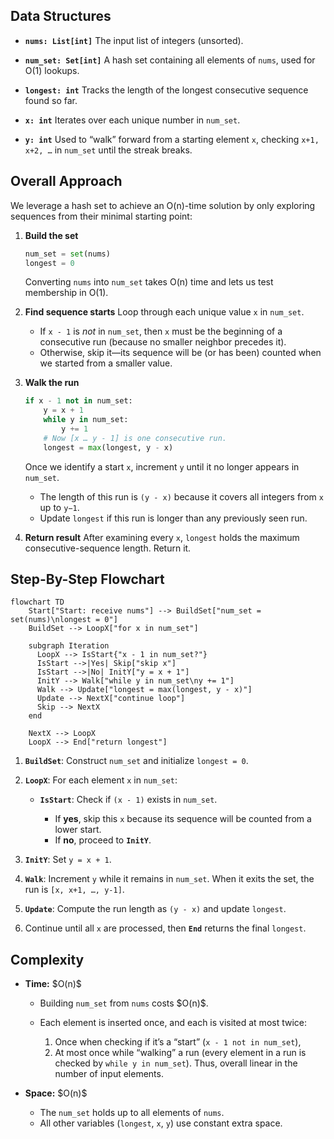 ## Data Structures

* **`nums: List[int]`**
  The input list of integers (unsorted).

* **`num_set: Set[int]`**
  A hash set containing all elements of `nums`, used for O(1) lookups.

* **`longest: int`**
  Tracks the length of the longest consecutive sequence found so far.

* **`x: int`**
  Iterates over each unique number in `num_set`.

* **`y: int`**
  Used to “walk” forward from a starting element `x`, checking `x+1, x+2, …` in `num_set` until the streak breaks.

## Overall Approach

We leverage a hash set to achieve an O(n)-time solution by only exploring sequences from their minimal starting point:

1. **Build the set**

   ```python
   num_set = set(nums)
   longest = 0
   ```

   Converting `nums` into `num_set` takes O(n) time and lets us test membership in O(1).

2. **Find sequence starts**
   Loop through each unique value `x` in `num_set`.

   * If `x - 1` is *not* in `num_set`, then `x` must be the beginning of a consecutive run (because no smaller neighbor precedes it).
   * Otherwise, skip it—its sequence will be (or has been) counted when we started from a smaller value.

3. **Walk the run**

   ```python
   if x - 1 not in num_set:
       y = x + 1
       while y in num_set:
           y += 1
       # Now [x … y - 1] is one consecutive run.
       longest = max(longest, y - x)
   ```

   Once we identify a start `x`, increment `y` until it no longer appears in `num_set`.

   * The length of this run is `(y - x)` because it covers all integers from `x` up to `y−1`.
   * Update `longest` if this run is longer than any previously seen run.

4. **Return result**
   After examining every `x`, `longest` holds the maximum consecutive-sequence length. Return it.

## Step-By-Step Flowchart

```mermaid
flowchart TD
    Start["Start: receive nums"] --> BuildSet["num_set = set(nums)\nlongest = 0"]
    BuildSet --> LoopX["for x in num_set"]
    
    subgraph Iteration
      LoopX --> IsStart{"x - 1 in num_set?"}
      IsStart -->|Yes| Skip["skip x"]
      IsStart -->|No| InitY["y = x + 1"]
      InitY --> Walk["while y in num_set\ny += 1"]
      Walk --> Update["longest = max(longest, y - x)"]
      Update --> NextX["continue loop"]
      Skip --> NextX
    end

    NextX --> LoopX
    LoopX --> End["return longest"]
```

1. **`BuildSet`**: Construct `num_set` and initialize `longest = 0`.
2. **`LoopX`**: For each element `x` in `num_set`:

   * **`IsStart`**: Check if `(x - 1)` exists in `num_set`.

     * If **yes**, skip this `x` because its sequence will be counted from a lower start.
     * If **no**, proceed to **`InitY`**.
3. **`InitY`**: Set `y = x + 1`.
4. **`Walk`**: Increment `y` while it remains in `num_set`. When it exits the set, the run is `[x, x+1, …, y-1]`.
5. **`Update`**: Compute the run length as `(y - x)` and update `longest`.
6. Continue until all `x` are processed, then **`End`** returns the final `longest`.

## Complexity

* **Time:** \$O(n)\$

  * Building `num_set` from `nums` costs \$O(n)\$.
  * Each element is inserted once, and each is visited at most twice:

    1. Once when checking if it’s a “start” (`x - 1 not in num_set`),
    2. At most once while “walking” a run (every element in a run is checked by `while y in num_set`).
       Thus, overall linear in the number of input elements.

* **Space:** \$O(n)\$

  * The `num_set` holds up to all elements of `nums`.
  * All other variables (`longest`, `x`, `y`) use constant extra space.

